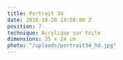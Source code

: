 ```yaml
---
title: Portrait 34
date: 2016-10-20 14:50:00 Z
position: 7
technique: Acrylique sur toile
dimensions: 35 x 24 cm
photo: "/uploads/portrait34_hd.jpg"
---
```


